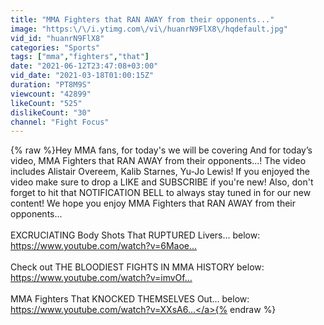 ```yaml
---
title: "MMA Fighters that RAN AWAY from their opponents..."
image: "https:\/\/i.ytimg.com\/vi\/huanrN9FlX8\/hqdefault.jpg"
vid_id: "huanrN9FlX8"
categories: "Sports"
tags: ["mma","fighters","that"]
date: "2021-06-12T23:47:08+03:00"
vid_date: "2021-03-18T01:00:15Z"
duration: "PT8M9S"
viewcount: "42899"
likeCount: "525"
dislikeCount: "30"
channel: "Fight Focus"
---
```

{% raw %}Hey MMA fans, for today's we will be covering And for today’s video, MMA Fighters that RAN AWAY from their opponents...! The video includes Alistair Overeem, Kalib Starnes, Yu-Jo Lewis! If you enjoyed the video make sure to drop a LIKE and SUBSCRIBE if you're new! Also, don't forget to hit that NOTIFICATION BELL to always stay tuned in for our new content! We hope you enjoy MMA Fighters that RAN AWAY from their opponents...<br /><br />EXCRUCIATING Body Shots That RUPTURED Livers... below:<br /><a rel="nofollow" target="blank" href="https://www.youtube.com/watch?v=6Maoe...​">https://www.youtube.com/watch?v=6Maoe...​</a><br /><br />Check out THE BLOODIEST FIGHTS IN MMA HISTORY below:<br /><a rel="nofollow" target="blank" href="https://www.youtube.com/watch?v=imvOf...​">https://www.youtube.com/watch?v=imvOf...​</a><br /><br />MMA Fighters That KNOCKED THEMSELVES Out... below:<br /><a rel="nofollow" target="blank" href="https://www.youtube.com/watch?v=XXsA6...">https://www.youtube.com/watch?v=XXsA6...</a>{% endraw %}
